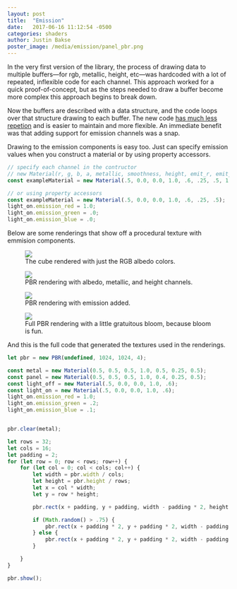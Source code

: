```yaml
---
layout: post
title:  "Emission"
date:   2017-06-16 11:12:54 -0500
categories: shaders
author: Justin Bakse
poster_image: /media/emission/panel_pbr.png
---
```


In the very first version of the library, the process of drawing data to multiple buffers—for rgb, metallic, height, etc—was hardcoded with a lot of repeated, inflexible code for each channel. This approach worked for a quick proof-of-concept, but as the steps needed to draw a buffer become more complex this approach begins to break down.

Now the buffers are described with a data structure, and the code loops over that structure drawing to each buffer. The new code [has much less repetion](https://en.wikipedia.org/wiki/Don%27t_repeat_yourself) and is easier to maintain and more flexible. An immediate benefit was that adding support for emission channels was a snap.

Drawing to the emission components is easy too. Just can specify emission values when you construct a material or by using property accessors.

```javascript
// specify each channel in the contructor
// new Material(r, g, b, a, metallic, smoothness, height, emit_r, emit_g, emit_b)
const exampleMaterial = new Material(.5, 0.0, 0.0, 1.0, .6, .25, .5, 1.0, 0.0, 0.0);

// or using property accessors
const exampleMaterial = new Material(.5, 0.0, 0.0, 1.0, .6, .25, .5);
light_on.emission_red = 1.0;
light_on.emission_green = .0;
light_on.emission_blue = .0;
```

Below are some renderings that show off a procedural texture with emmision components.


<div class="figures">
    <figure>
        <img src="{{site.baseurl}}/media/emission/panel_rgb.png">
        <figcaption>
        The cube rendered with just the RGB albedo colors.
        </figcaption>
    </figure>
    <figure>
        <img src="{{site.baseurl}}/media/emission/panel_noe.png">
        <figcaption>
        PBR rendering with albedo, metallic, and height channels.
        </figcaption>
    </figure>
    <figure>
        <img src="{{site.baseurl}}/media/emission/panel_pbr.png">
        <figcaption>
        PBR rendering with emission added.
        </figcaption>
    </figure>
</div>


<div class="figures">
    <figure>
        <img src="{{site.baseurl}}/media/emission/panel_bloom.png">
        <figcaption>
        Full PBR rendering with a little gratuitous bloom, because bloom is fun.
        </figcaption>
    </figure>
    
</div>


And this is the full code that generated the textures used in the renderings.

```javascript
let pbr = new PBR(undefined, 1024, 1024, 4);

const metal = new Material(0.5, 0.5, 0.5, 1.0, 0.5, 0.25, 0.5);
const panel = new Material(0.5, 0.5, 0.5, 1.0, 0.4, 0.25, 0.5);
const light_off = new Material(.5, 0.0, 0.0, 1.0, .6);
const light_on = new Material(.5, 0.0, 0.0, 1.0, .6);
light_on.emission_red = 1.0;
light_on.emission_green = .2;
light_on.emission_blue = .1;


pbr.clear(metal);

let rows = 32;
let cols = 16;
let padding = 2;
for (let row = 0; row < rows; row++) {
    for (let col = 0; col < cols; col++) {
        let width = pbr.width / cols;
        let height = pbr.height / rows;
        let x = col * width;
        let y = row * height;

        pbr.rect(x + padding, y + padding, width - padding * 2, height - padding * 2, panel);

        if (Math.random() > .75) {
            pbr.rect(x + padding * 2, y + padding * 2, width - padding * 4, height - padding * 4, light_on);
        } else {
            pbr.rect(x + padding * 2, y + padding * 2, width - padding * 4, height - padding * 4, light_off);
        }

    }
}

pbr.show();
```